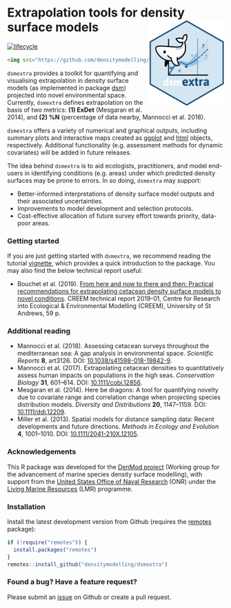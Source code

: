# Extrapolation tools for density surface models <img src="https://github.com/densitymodelling/dsmextra/blob/master/hex/dsmextra-hex.png" height=200 align="right" alt="dsmextra"/>

<!-- badges: start -->
[![lifecycle](https://img.shields.io/badge/lifecycle-maturing-blue.svg?style=flat-square)](https://www.tidyverse.org/lifecycle/#maturing)
<!--![GitHub last commit](https://img.shields.io/github/last-commit/DistanceDevelopment/dsm?style=flat-square) -->
<!-- badges: end -->

```html
<img src="https://github.com/densitymodelling/dsmextra/blob/master/hex/dsmextra-hex.png" height=200 align="right" alt="dsmextra"/>
```

`dsmextra` provides a toolkit for quantifying and visualising extrapolation in density surface models (as implemented in package [dsm](https://cran.r-project.org/web/packages/dsm/index.html)) projected into novel environmental space. Currently, `dsmextra` defines extrapolation on the basis of two metrics: **(1) ExDet** (Mesgaran et al. 2014), and **(2) %N** (percentage of data nearby, Mannocci et al. 2018). 

`dsmextra` offers a variety of numerical and graphical outputs, including summary plots and interactive maps created as [ggplot](https://ggplot2.tidyverse.org/) and [html](https://rstudio.github.io/leaflet/) objects, respectively. Additional functionality (e.g. assessment methods for dynamic covariates) will be added in future releases.

The idea behind `dsmextra` is to aid ecologists, practitioners, and model end-users in identifying conditions (e.g. areas) under which predicted density surfaces may be prone to errors. In so doing, `dsmextra` may support:

+ Better-informed interpretations of density surface model outputs and their associated uncertainties.
+ Improvements to model development and selection protocols.
+ Cost-effective allocation of future survey effort towards priority, data-poor areas.

### Getting started 

If you are just getting started with `dsmextra`, we recommend reading the tutorial [vignette](https://densitymodelling.github.io/model-extrapolation/vignette/Extrapolation-vignette.html), which provides a quick introduction to the package. You may also find the below technical report useful:

* Bouchet et al. (2019). [From here and now to there and then: Practical recommendations for extrapolating cetacean density surface models to novel conditions](https://research-repository.st-andrews.ac.uk/bitstream/handle/10023/18509/Denmod_ExtrapolationReport_final_Aug2019.pdf?sequence=1&isAllowed=y). CREEM technical report 2019-01, Centre for Research into Ecological & Environmental Modelling (CREEM), University of St Andrews, 59 p.

### Additional reading

* Mannocci et al. (2018). Assessing cetacean surveys throughout the mediterranean sea: A gap analysis in environmental space. *Scientific Reports* **8**, art3126. DOI: [10.1038/s41598-018-19842-9](https://www.nature.com/articles/s41598-018-19842-9).
* Mannocci et al. (2017). Extrapolating cetacean densities to quantitatively assess human impacts on populations in the high seas. *Conservation Biology* **31**, 601–614. DOI: [10.1111/cobi.12856](https://conbio.onlinelibrary.wiley.com/doi/full/10.1111/cobi.12856).
* Mesgaran et al. (2014). Here be dragons: A tool for quantifying novelty due to covariate range and correlation change when projecting species distribution models. *Diversity and Distributions* **20**, 1147–1159. DOI: [10.1111/ddi.12209](https://onlinelibrary.wiley.com/doi/full/10.1111/ddi.12209).
* Miller et al. (2013). Spatial models for distance sampling data: Recent developments and future directions. *Methods in Ecology and Evolution* **4**, 1001–1010. DOI: [10.1111/2041-210X.12105](https://besjournals.onlinelibrary.wiley.com/doi/full/10.1111/2041-210X.12105).

### Acknowledgements

This R package was developed for the [DenMod project](https://synergy.st-andrews.ac.uk/denmod/) (Working group for the advancement of marine species density surface modelling), with support from the [United States Office of Naval Research](https://www.onr.navy.mil/) (ONR) under the [Living Marine Resources](https://www.navfac.navy.mil/navfac_worldwide/specialty_centers/exwc/products_and_services/ev/lmr.html) (LMR) programme.

### Installation

Install the latest development version from Github (requires the [remotes](https://github.com/r-lib/remotes) package):

```r
if (!require("remotes")) {
  install.packages("remotes")
}
remotes::install_github("densitymodelling/dsmextra")
```

### Found a bug? Have a feature request?  

Please submit an [issue](https://help.github.com/en/github/managing-your-work-on-github/creating-an-issue) on Github or create a pull request.
